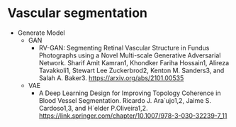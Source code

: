 # Vascular segmentation
* Generate Model
  * GAN
     * RV-GAN: Segmenting Retinal Vascular Structure in Fundus Photographs using a Novel Multi-scale Generative Adversarial Network. Sharif Amit Kamran1, Khondker Fariha Hossain1, Alireza Tavakkoli1, Stewart    Lee Zuckerbrod2, Kenton M. Sanders3, and Salah A. Baker3.    https://arxiv.org/abs/2101.00535
  * VAE
     * A Deep Learning Design for Improving Topology Coherence in Blood Vessel Segmentation. Ricardo J. Ara´ujo1,2, Jaime S. Cardoso1,3, and H´elder P.Oliveira1,2. 
    https://link.springer.com/chapter/10.1007/978-3-030-32239-7_11
